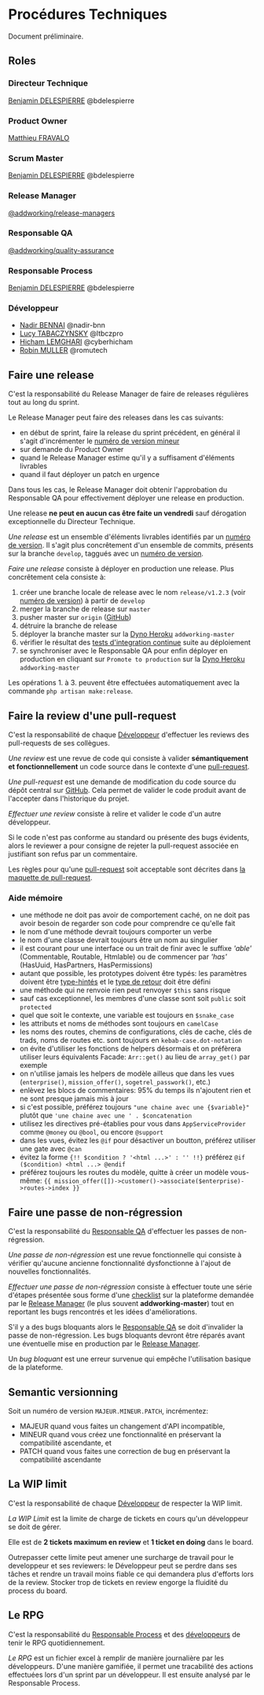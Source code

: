 # Procédures Techniques

Document préliminaire.

## Roles

### Directeur Technique

[Benjamin DELESPIERRE](mailto:benjamin@addworking.com) @bdelespierre

### Product Owner

[Matthieu FRAVALO](mailto:matthieu@addworking.com)

### Scrum Master

[Benjamin DELESPIERRE](mailto:benjamin@addworking.com) @bdelespierre

### Release Manager

[@addworking/release-managers][6]

### Responsable QA

[@addworking/quality-assurance][7]

### Responsable Process

[Benjamin DELESPIERRE](mailto:benjamin@addworking.com) @bdelespierre

### Développeur

+ [Nadir BENNAI](mailto:nadir@addworking.com) @nadir-bnn
+ [Lucy TABACZYNSKY](mailto:lucy@addworking.com) @ltbczpro
+ [Hicham LEMGHARI](mailto:hicham@addworking.com) @cyberhicham
+ [Robin MULLER](mailto:robin@addworking.com) @romutech

## Faire une release

C'est la responsabilité du Release Manager de faire de releases régulières tout au long du sprint.

Le Release Manager peut faire des releases dans les cas suivants:

+ en début de sprint, faire la release du sprint précédent, en général il s'agit d'incrémenter le [numéro de version mineur](#semantic-versionning)
+ sur demande du Product Owner
+ quand le Release Manager estime qu'il y a suffisament d'éléments livrables
+ quand il faut déployer un patch en urgence

Dans tous les cas, le Release Manager doit obtenir l'approbation du Responsable QA pour effectivement déployer une release en production.

Une release **ne peut en aucun cas être faite un vendredi** sauf dérogation exceptionnelle du Directeur Technique.

*Une release* est un ensemble d'éléments livrables identifiés par un [numéro de version](#semantic-versionning). Il s'agit plus concrêtement d'un ensemble de commits, présents sur la branche `develop`, taggués avec un [numéro de version](#semantic-versionning).

*Faire une release* consiste à déployer en production une release. Plus concrêtement cela consiste à:

1. créer une branche locale de release avec le nom `release/v1.2.3` (voir [numéro de version](#semantic-versionning)) à partir de `develop`
2. merger la branche de release sur `master`
3. pusher master sur `origin` ([GitHub][1])
4. détruire la branche de release
5. déployer la branche master sur la [Dyno Heroku][2] `addworking-master`
6. vérifier le résultat des [tests d'integration continue][3] suite au déploiement
7. se synchroniser avec le Responsable QA pour enfin déployer en production en cliquant sur `Promote to production` sur la [Dyno Heroku][2] `addworking-master`

Les opérations 1. à 3. peuvent être effectuées automatiquement avec la commande `php artisan make:release`.

## Faire la review d'une pull-request

C'est la responsabilité de chaque [Développeur](#developpeur) d'effectuer les reviews des pull-requests de ses collègues.

*Une review* est une revue de code qui consiste à valider **sémantiquement et fonctionnellement** un code source dans le contexte d'une [pull-request][4].

*Une pull-request* est une demande de modification du code source du dépôt central sur [GitHub][4]. Cela permet de valider le code produit avant de l'accepter dans l'historique du projet.

*Effectuer une review* consiste à relire et valider le code d'un autre développeur.

Si le code n'est pas conforme au standard ou présente des bugs évidents, alors le reviewer a pour consigne de rejeter la pull-request associée en justifiant son refus par un commentaire.

Les règles pour qu'une [pull-request][4] soit acceptable sont décrites dans [la maquette de pull-request][5].

### Aide mémoire

+ une méthode ne doit pas avoir de comportement caché, on ne doit pas avoir besoin de regarder son code pour comprendre ce qu'elle fait
+ le nom d'une méthode devrait toujours comporter un verbe
+ le nom d'une classe devrait toujours être un nom au singulier
+ il est courant pour une interface ou un trait de finir avec le suffixe *'able'* (Commentable, Routable, Htmlable) ou de commencer par *'has'* (HasUuid, HasPartners, HasPermissions)
+ autant que possible, les prototypes doivent être typés: les paramètres doivent être [type-hintés][8] et le [type de retour][9] doit être défini
+ une méthode qui ne renvoie rien peut renvoyer `$this` sans risque
+ sauf cas exceptionnel, les membres d'une classe sont soit `public` soit `protected`
+ quel que soit le contexte, une variable est toujours en `$snake_case`
+ les attributs et noms de méthodes sont toujours en `camelCase`
+ les noms des routes, chemins de configurations, clés de cache, clés de trads, noms de routes etc. sont toujours en `kebab-case.dot-notation`
+ on évite d'utiliser les fonctions de helpers désormais et on préfèrera utiliser leurs équivalents Facade: `Arr::get()` au lieu de `array_get()` par exemple
+ on n'utilise jamais les helpers de modèle ailleus que dans les vues (`enterprise()`, `mission_offer()`, `sogetrel_passwork()`, etc.)
+ enlèvez les blocs de commentaires: 95% du temps ils n'ajoutent rien et ne sont presque jamais mis à jour
+ si c'est possible, préférez toujours `"une chaine avec une {$variable}"` plutôt que `'une chaine avec une ' . $concatenation`
+ utilisez les directives pré-établies pour vous dans `AppServiceProvider` comme `@money` ou `@bool`, ou encore `@support`
+ dans les vues, évitez les `@if` pour désactiver un boutton, préférez utiliser une gate avec `@can`
+ évitez la forme `{!! $condition ? '<html ...>' : '' !!}` préférez `@if ($condition) <html ...> @endif`
+ préférez toujours les routes du modèle, quitte à créer un modèle vous-même: `{{ mission_offer([])->customer()->associate($enterprise)->routes->index }}`

## Faire une passe de non-régression

C'est la responsabilité du [Responsable QA](#responsable-qa) d'effectuer les passes de non-régression.

*Une passe de non-régression* est une revue fonctionnelle qui consiste à vérifier qu'aucune ancienne fonctionnalité dysfonctionne à l'ajout de nouvelles fonctionnalités.

*Effectuer une passe de non-régression* consiste à effectuer toute une série d'étapes présentée sous forme d'une [checklist][10] sur la plateforme demandée par le [Release Manager](#release-manager) (le plus souvent **addworking-master**) tout en reportant les bugs rencontrés et les idées d'améliorations.

S'il y a des bugs bloquants alors le [Responsable QA](#responsable-qa) se doit d'invalider la passe de non-régression. Les bugs bloquants devront être réparés avant une éventuelle mise en production par le [Release Manager](#release-manager).

Un *bug bloquant* est une erreur survenue qui empêche l'utilisation basique de la plateforme.

## Semantic versionning

Soit un numéro de version `MAJEUR.MINEUR.PATCH`, incrémentez:

+ MAJEUR quand vous faites un changement d'API incompatible,
+ MINEUR quand vous créez une fonctionnalité en préservant la compatibilité ascendante, et
+ PATCH quand vous faites une correction de bug en préservant la compatibilité ascendante

## La WIP limit

C'est la responsabilité de chaque [Développeur](#developpeur) de respecter la WIP limit.

*La WIP Limit* est la limite de charge de tickets en cours qu'un développeur se doit de gérer.

Elle est de **2 tickets maximum en review** et **1 ticket en doing** dans le board.

Outrepasser cette limite peut amener une surcharge de travail pour le developpeur et ses reviewers: le Développeur peut se perdre dans ses tâches et rendre un travail moins fiable ce qui demandera plus d'efforts lors de la review. Stocker trop de tickets en review engorge la fluidité du process du board.


## Le RPG

C'est la responsabilité du [Responsable Process](#responsable-process) et des [développeurs](#developpeur) de tenir le RPG quotidiennement.

*Le RPG* est un fichier excel à remplir de manière journalière par les développeurs. D'une manière gamifiée, il permet une tracabilité des actions effectuées lors d'un sprint par un développeur. Il est ensuite analysé par le Responsable Process.


[1]: https://github.com/addworking/platform
[2]: https://dashboard.heroku.com/pipelines/82749d67-3be2-4040-a69c-a90196863086
[3]: https://dashboard.heroku.com/pipelines/82749d67-3be2-4040-a69c-a90196863086/tests
[4]: https://github.com/addworking/platform/pulls
[5]: https://github.com/addworking/platform/blob/develop/.github/PULL_REQUEST_TEMPLATE.md
[6]: https://github.com/orgs/addworking/teams/release-managers
[7]: https://github.com/orgs/addworking/teams/quality-assurance
[8]: https://www.php.net/manual/en/functions.arguments.php#functions.arguments.type-declaration
[9]: https://www.php.net/manual/en/functions.returning-values.php#functions.returning-values.type-declaration
[10]: https://app.process.st/dashboard/folder/home